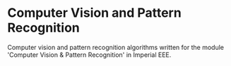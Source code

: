 #  Computer Vision and Pattern Recognition

Computer vision and pattern recognition algorithms written for the module 'Computer Vision & Pattern Recognition' in Imperial EEE.
